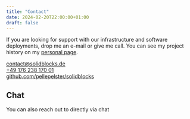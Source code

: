 ```yaml
---
title: "Contact"
date: 2024-02-20T22:00:00+01:00
draft: false
---
```


If you are looking for support with our infrastructure and software deployments, drop me an e-mail or give me call. You can see my project history on my [personal page](https://pelle.io/pages/about/).

<div class="container pt-5 pb-5">
    <div class="row g-3 justify-content-center">
        <div class="col-lg">
            <a class="text-nowrap" href="mailto:contact@solidblocks.de" title="Email me">
                <span class="fa-stack fa-lg">
                    <i class="fas fa-circle fa-stack-2x"></i>
                    <i class="fas fa-envelope fa-stack-1x fa-inverse"></i>
                </span>
                contact@solidblocks.de
            </a>
        </div>
        <div class="col-lg">
            <a class="text-nowrap" href="tel:+49%20176%20238%20170%2001" title="Call me">
                <span class="fa-stack fa-lg">
                    <i class="fas fa-circle fa-stack-2x"></i>
                    <i class="fas fa-phone fa-stack-1x fa-inverse"></i>
                </span>
                +49 176 238 170 01
            </a>
        </div>
        <div class="col-lg">
            <a class="text-nowrap" href="https://github.com/pellepelster/solidblocks" title="Github">
                <span class="fa-stack fa-lg">
                    <i class="fas fa-circle fa-stack-2x"></i>
                    <i class="fas fa-phone fa-stack-1x fa-inverse"></i>
                </span>
                github.com/pellepelster/solidblocks
            </a>
        </div>
    </div>
</div>

## Chat

You can also reach out to directly via chat

<div id="lhc_status_container_page" class="pt-5 bg-light" ></div>

<script>var LHC_API = LHC_API||{};
LHC_API.args = {mode:'embed',lhc_base_url:'https://solidblocks.livehelperchat.com/',wheight:450,wwidth:350,pheight:520,pwidth:500,domain:'solidblocks.de',leaveamessage:true,department:["1"],check_messages:false,lang:'eng/'};
(function() {
var po = document.createElement('script'); po.type = 'text/javascript'; po.setAttribute('crossorigin','anonymous'); po.async = true;
var date = new Date();po.src = 'https://solidblocks.livehelperchat.com/design/defaulttheme/js/widgetv2/index.js?'+(""+date.getFullYear() + date.getMonth() + date.getDate());
var s = document.getElementsByTagName('script')[0]; s.parentNode.insertBefore(po, s);
})();
</script>
